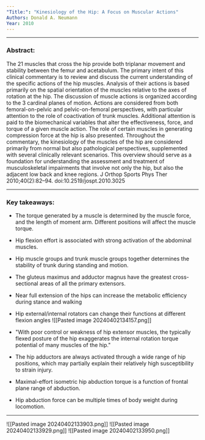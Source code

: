 ```yaml
---
"Title:": "Kinesiology of the Hip: A Focus on Muscular Actions"
Authors: Donald A. Neumann
Year: 2010
---
```

***
### Abstract: 
The 21 muscles that cross the hip provide both triplanar movement and stability between the femur and acetabulum. The primary intent of this clinical commentary is to review and discuss the current understanding of the specific actions of the hip muscles. Analysis of their actions is based primarily on the spatial orientation of the muscles relative to the axes of rotation at the hip. The discussion of muscle actions is organized according to the 3 cardinal planes of motion. Actions are considered from both femoral-on-pelvic and pelvic-on-femoral perspectives, with particular attention to the role of coactivation of trunk muscles. Additional attention is paid to the biomechanical variables that alter the effectiveness, force, and torque of a given muscle action. The role of certain muscles in generating compression force at the hip is also presented. Throughout the commentary, the kinesiology of the muscles of the hip are considered primarily from normal but also pathological perspectives, supplemented with several clinically relevant scenarios. This overview should serve as a foundation for understanding the assessment and treatment of musculoskeletal impairments that involve not only the hip, but also the adjacent low back and knee regions. J Orthop Sports Phys Ther 2010;40(2):82–94. doi:10.2519/jospt.2010.3025
***
### Key takeaways:

- The torque generated by a muscle is determined by the muscle force, and the length of moment arm. Different positions will affect the muscle torque.
- Hip flexion effort is associated with strong activation of the abdominal muscles.
- Hip muscle groups and trunk muscle groups together determines the stability of trunk during standing and motion.
- The gluteus maximus and adductor magnus have the greatest cross-sectional areas of all the primary extensors.
- Near full extension of the hips can increase the metabolic efficiency during stance and walking
- Hip external/internal rotators can change their functions at different flexion angles
![[Pasted image 20240402134157.png]]

- "With poor control or weakness of hip extensor muscles, the typically flexed posture of the hip exaggerates the internal rotation torque potential of many muscles of the hip."
- The hip adductors are always activated through a wide range of hip positions, which may partially explain their relatively high susceptibility to strain injury.
- Maximal-effort isometric hip abduction torque is a function of frontal plane range of abduction.
- Hip abduction force can be multiple times of body weight during locomotion.

---
![[Pasted image 20240402133903.png]]
![[Pasted image 20240402133929.png]]
![[Pasted image 20240402133950.png]]
